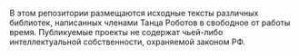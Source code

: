 В этом репозитории размещаются исходные тексты различных библиотек, написанных членами Танца Роботов в свободное от работы время. Публикуемые проекты не содержат чьей-либо интеллектуальной собственности, охраняемой законом РФ.
